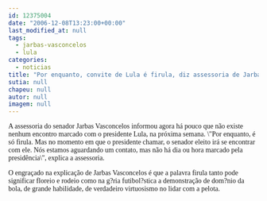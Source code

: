 ```yaml
---
id: 12375004
date: "2006-12-08T13:23:00+00:00"
last_modified_at: null
tags:
  - jarbas-vasconcelos
  - lula
categories:
  - noticias
title: "Por enquanto, convite de Lula é firula, diz assessoria de Jarbas Vasconcelos"
sutia: null
chapeu: null
autor: null
imagem: null
---
```

<p><P><FONT face=Verdana>A assessoria do senador Jarbas Vasconcelos informou agora há pouco que não existe nenhum encontro marcado com o presidente Lula, na próxima semana. \"Por enquanto, é só firula. Mas no momento em que o presidente chamar, o senador eleito irá se encontrar com ele. Nós estamos aguardando um contato, mas não há dia ou hora marcado pela presidência\", explica a assessoria.</FONT></P></p>
<p><P><FONT face=Verdana>O engraçado na explicação de Jarbas Vasconcelos é que a palavra firula tanto pode significar floreio e rodeio como na g?ria futibol?stica a demonstração de dom?nio da bola, de grande habilidade, de verdadeiro virtuosismo no lidar com a pelota.</FONT></P> </p>
